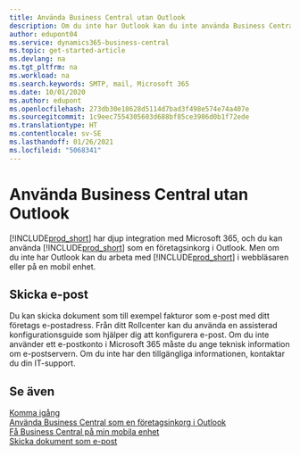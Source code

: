 ```yaml
---
title: Använda Business Central utan Outlook
description: Om du inte har Outlook kan du inte använda Business Central som företagsinkorg i Outlook – du kan däremot arbeta i en webbläsare eller på en mobil enhet.
author: edupont04
ms.service: dynamics365-business-central
ms.topic: get-started-article
ms.devlang: na
ms.tgt_pltfrm: na
ms.workload: na
ms.search.keywords: SMTP, mail, Microsoft 365
ms.date: 10/01/2020
ms.author: edupont
ms.openlocfilehash: 273db30e18628d5114d7bad3f498e574e74a407e
ms.sourcegitcommit: 1c9eec7554305603d688bf85ce3986d0b1f72ede
ms.translationtype: HT
ms.contentlocale: sv-SE
ms.lasthandoff: 01/26/2021
ms.locfileid: "5068341"
---
```

# <a name="using-business-central-without-outlook"></a>Använda Business Central utan Outlook
[!INCLUDE[prod_short](includes/prod_short.md)] har djup integration med Microsoft 365, och du kan använda [!INCLUDE[prod_short](includes/prod_short.md)] som en företagsinkorg i Outlook. Men om du inte har Outlook kan du arbeta med [!INCLUDE[prod_short](includes/prod_short.md)] i webbläsaren eller på en mobil enhet.  

## <a name="sending-email"></a>Skicka e-post
Du kan skicka dokument som till exempel fakturor som e-post med ditt företags e-postadress. Från ditt Rollcenter kan du använda en assisterad konfigurationsguide som hjälper dig att konfigurera e-post. Om du inte använder ett e-postkonto i Microsoft 365 måste du ange teknisk information om e-postservern. Om du inte har den tillgängliga informationen, kontaktar du din IT-support.  


## <a name="see-also"></a>Se även
[Komma igång](product-get-started.md)  
[Använda Business Central som en företagsinkorg i Outlook](admin-outlook.md)  
[Få Business Central på min mobila enhet](install-mobile-app.md)  
[Skicka dokument som e-post](ui-how-send-documents-email.md)
